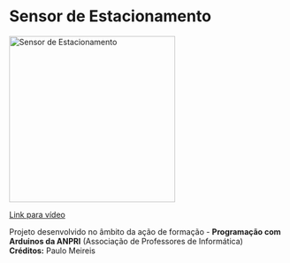 # Sensor de Estacionamento

<a href="https://youtu.be/sZfyN1Dawlo">
<img width="300" src="https://img.youtube.com/vi/sZfyN1Dawlo/0.jpg" alt="Sensor de Estacionamento"/>
  <p>Link para vídeo</p>
</a>
<p>
  Projeto desenvolvido no âmbito da ação de formação - <b>Programação com Arduinos da ANPRI</b> (Associação de Professores de Informática)<br>
  <b>Créditos:</b> Paulo Meireis
</p>
